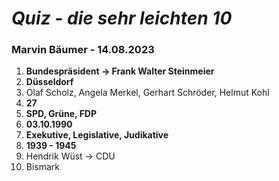 # *Quiz - die sehr leichten 10*
### Marvin Bäumer - 14.08.2023

1. **Bundespräsident $\rightarrow$ Frank Walter Steinmeier**
2. **Düsseldorf**
3. Olaf Scholz, Angela Merkel, Gerhart Schröder, Helmut Kohl 
4. **27**
5. **SPD, Grüne, FDP**
6. **03.10.1990**
7. **Exekutive, Legislative, Judikative**
8. **1939 - 1945** 
9. Hendrik Wüst $\rightarrow$ CDU
10. Bismark 